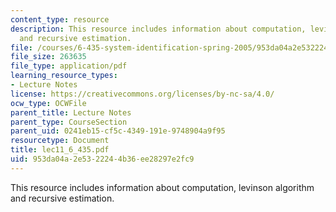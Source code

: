 ```yaml
---
content_type: resource
description: This resource includes information about computation, levinson algorithm
  and recursive estimation.
file: /courses/6-435-system-identification-spring-2005/953da04a2e5322244b36ee28297e2fc9_lec11_6_435.pdf
file_size: 263635
file_type: application/pdf
learning_resource_types:
- Lecture Notes
license: https://creativecommons.org/licenses/by-nc-sa/4.0/
ocw_type: OCWFile
parent_title: Lecture Notes
parent_type: CourseSection
parent_uid: 0241eb15-cf5c-4349-191e-9748904a9f95
resourcetype: Document
title: lec11_6_435.pdf
uid: 953da04a-2e53-2224-4b36-ee28297e2fc9
---
```

This resource includes information about computation, levinson algorithm and recursive estimation.